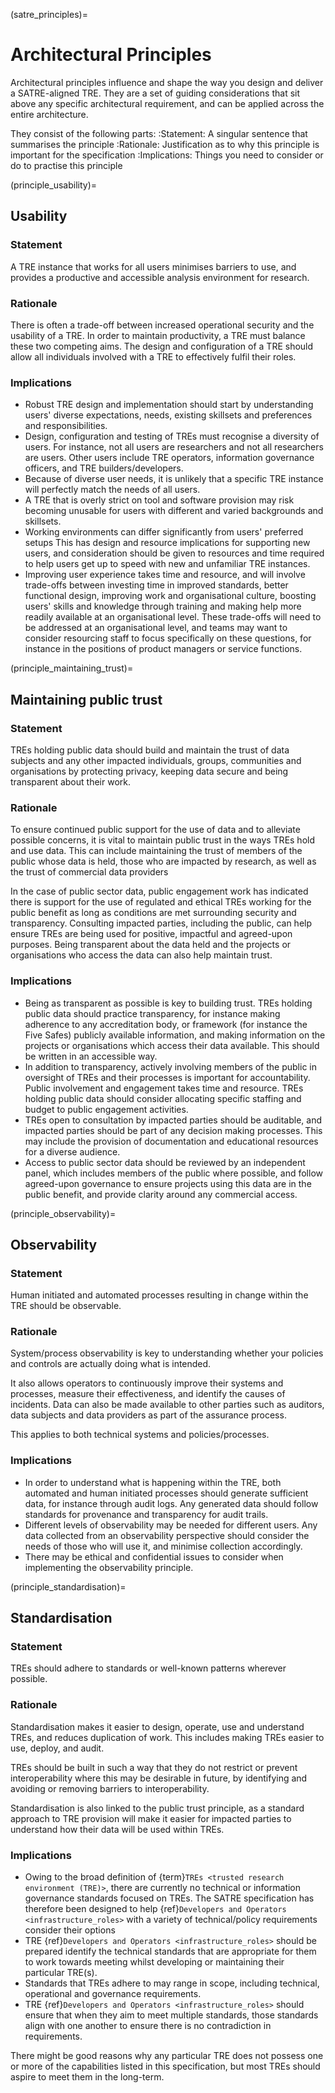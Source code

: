 (satre_principles)=

# Architectural Principles

Architectural principles influence and shape the way you design and deliver a SATRE-aligned TRE.
They are a set of guiding considerations that sit above any specific architectural requirement, and can be applied across the entire architecture.

They consist of the following parts:
:Statement: A singular sentence that summarises the principle
:Rationale: Justification as to why this principle is important for the specification
:Implications: Things you need to consider or do to practise this principle

(principle_usability)=

## Usability

### Statement

A TRE instance that works for all users minimises barriers to use, and provides a productive and accessible analysis environment for research.

### Rationale

There is often a trade-off between increased operational security and the usability of a TRE.
In order to maintain productivity, a TRE must balance these two competing aims.
The design and configuration of a TRE should allow all individuals involved with a TRE to effectively fulfil their roles.

### Implications

- Robust TRE design and implementation should start by understanding users' diverse expectations, needs, existing skillsets and preferences and responsibilities.
- Design, configuration and testing of TREs must recognise a diversity of users.
  For instance, not all users are researchers and not all researchers are users.
  Other users include TRE operators, information governance officers, and TRE builders/developers.
- Because of diverse user needs, it is unlikely that a specific TRE instance will perfectly match the needs of all users.
- A TRE that is overly strict on tool and software provision may risk becoming unusable for users with different and varied backgrounds and skillsets.
- Working environments can differ significantly from users' preferred setups
  This has design and resource implications for supporting new users, and consideration should be given to resources and time required to help users get up to speed with new and unfamiliar TRE instances.
- Improving user experience takes time and resource, and will involve trade-offs between investing time in improved standards, better functional design, improving work and organisational culture, boosting users' skills and knowledge through training and making help more readily available at an organisational level.
  These trade-offs will need to be addressed at an organisational level, and teams may want to consider resourcing staff to focus specifically on these questions, for instance in the positions of product managers or service functions.

(principle_maintaining_trust)=

## Maintaining public trust

### Statement

TREs holding public data should build and maintain the trust of data subjects and any other impacted individuals, groups, communities and organisations by protecting privacy, keeping data secure and being transparent about their work.

### Rationale

To ensure continued public support for the use of data and to alleviate possible concerns, it is vital to maintain public trust in the ways TREs hold and use data.
This can include maintaining the trust of members of the public whose data is held, those who are impacted by research, as well as the trust of commercial data providers

In the case of public sector data, public engagement work has indicated there is support for the use of regulated and ethical TREs working for the public benefit as long as conditions are met surrounding security and transparency.
Consulting impacted parties, including the public, can help ensure TREs are being used for positive, impactful and agreed-upon purposes.
Being transparent about the data held and the projects or organisations who access the data can also help maintain trust.

### Implications

- Being as transparent as possible is key to building trust.
  TREs holding public data should practice transparency, for instance making adherence to any accreditation body, or framework (for instance the Five Safes) publicly available information, and making information on the projects or organisations which access their data available.
  This should be written in an accessible way.
- In addition to transparency, actively involving members of the public in oversight of TREs and their processes is important for accountability.
  Public involvement and engagement takes time and resource. TREs holding public data should consider allocating specific staffing and budget to public engagement activities.
- TREs open to consultation by impacted parties should be auditable, and impacted parties should be part of any decision making processes.
  This may include the provision of documentation and educational resources for a diverse audience.
- Access to public sector data should be reviewed by an independent panel, which includes members of the public where possible, and follow agreed-upon governance to ensure projects using this data are in the public benefit, and provide clarity around any commercial access.

(principle_observability)=

## Observability

### Statement

Human initiated and automated processes resulting in change within the TRE should be observable.

### Rationale

System/process observability is key to understanding whether your policies and controls are actually doing what is intended.

It also allows operators to continuously improve their systems and processes, measure their effectiveness, and identify the causes of incidents.
Data can also be made available to other parties such as auditors, data subjects and data providers as part of the assurance process.

This applies to both technical systems and policies/processes.

### Implications

- In order to understand what is happening within the TRE, both automated and human initiated processes should generate sufficient data, for instance through audit logs.
  Any generated data should follow standards for provenance and transparency for audit trails.
- Different levels of observability may be needed for different users.
  Any data collected from an observability perspective should consider the needs of those who will use it, and minimise collection accordingly.
- There may be ethical and confidential issues to consider when implementing the observability principle.

(principle_standardisation)=

## Standardisation

### Statement

TREs should adhere to standards or well-known patterns wherever possible.

### Rationale

Standardisation makes it easier to design, operate, use and understand TREs, and reduces duplication of work.
This includes making TREs easier to use, deploy, and audit.

TREs should be built in such a way that they do not restrict or prevent interoperability where this may be desirable in future, by identifying and avoiding or removing barriers to interoperability.

Standardisation is also linked to the public trust principle, as a standard approach to TRE provision will make it easier for impacted parties to understand how their data will be used within TREs.

### Implications

- Owing to the broad definition of {term}`TREs <trusted research environment (TRE)>`, there are currently no technical or information governance standards focused on TREs.
  The SATRE specification has therefore been designed to help {ref}`Developers and Operators <infrastructure_roles>` with a variety of technical/policy requirements consider their options
- TRE {ref}`Developers and Operators <infrastructure_roles>` should be prepared identify the technical standards that are appropriate for them to work towards meeting whilst developing or maintaining their particular TRE(s).
- Standards that TREs adhere to may range in scope, including technical, operational and governance requirements.
- TRE {ref}`Developers and Operators <infrastructure_roles>` should ensure that when they aim to meet multiple standards, those standards align with one another to ensure there is no contradiction in requirements.

There might be good reasons why any particular TRE does not possess one or more of the capabilities listed in this specification, but most TREs should aspire to meet them in the long-term.
